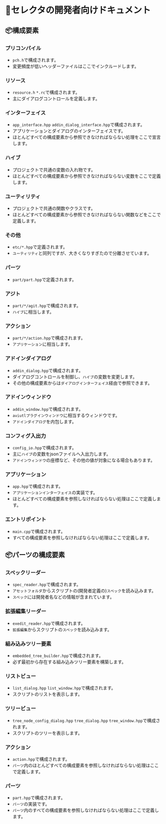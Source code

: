 ﻿# 🚀セレクタの開発者向けドキュメント

## 📦️構成要素

### プリコンパイル

* `pch.h`で構成されます。
* 変更頻度が低いヘッダーファイルはここでインクルードします。

### リソース

* `resource.h` `*.rc`で構成されます。
* 主にダイアログコントロールを定義します。

### インターフェイス

* `app_interface.hpp` `addin_dialog_interface.hpp`で構成されます。
* アプリケーションとダイアログのインターフェイスです。
* ほとんどすべての構成要素から参照できなければならない処理をここで宣言します。

### ハイブ

* プロジェクトで共通の変数の入れ物です。
* ほとんどすべての構成要素から参照できなければならない変数をここで定義します。

### ユーティリティ

* プロジェクトで共通の関数やクラスです。
* ほとんどすべての構成要素から参照できなければならない関数などをここで定義します。

### その他

* `etc/*.hpp`で定義されます。
* `ユーティリティ`と同列ですが、大きくなりすぎたので分離させています。

### パーツ

* `part/part.hpp`で定義されます。

### アジト

* `part/*/agit.hpp`で構成されます。
* `ハイブ`に相当します。

### アクション

* `part/*/action.hpp`で構成されます。
* `アプリケーション`に相当します。

### アドインダイアログ

* `addin_dialog.hpp`で構成されます。
* ダイアログコントロールを制御し、`ハイブ`の変数を変更します。
* その他の構成要素からは`ダイアログインターフェイス`経由で参照できます。

### アドインウィンドウ

* `addin_window.hpp`で構成されます。
* `aviutlプラグインウィンドウ`に相当するウィンドウです。
* `アドインダイアログ`を内包します。

### コンフィグ入出力

* `config_io.hpp`で構成されます。
* 主に`ハイブ`の変数をjsonファイルへ入出力します。
* `アドインウィンドウ`の座標など、その他の値が対象になる場合もあります。

### アプリケーション

* `app.hpp`で構成されます。
* `アプリケーションインターフェイス`の実装です。
* ほとんどすべての構成要素を参照しなければならない処理はここで定義します。

### エントリポイント

* `main.cpp`で構成されます。
* すべての構成要素を参照しなければならない処理はここで定義します。

## 📦️パーツの構成要素

### スペックリーダー

* `spec_reader.hpp`で構成されます。
* `アセットフォルダ`からスクリプトの(開発者定義の)`スペック`を読み込みます。
* `スペック`には開発者名などの情報が含まれています。

### 拡張編集リーダー

* `exedit_reader.hpp`で構成されます。
* `拡張編集`からスクリプトの`スペック`を読み込みます。

### 組み込みツリー要素

* `embedded_tree_builder.hpp`で構成されます。
* 必ず最初から存在する組み込みツリー要素を構築します。

### リストビュー

* `list_dialog.hpp` `list_window.hpp`で構成されます。
* スクリプトのリストを表示します。

### ツリービュー

* `tree_node_config_dialog.hpp` `tree_dialog.hpp` `tree_window.hpp`で構成されます。
* スクリプトのツリーを表示します。

### アクション

* `action.hpp`で構成されます。
* `パーツ`内のほとんどすべての構成要素を参照しなければならない処理はここで定義します。

### パーツ

* `part.hpp`で構成されます。
* `パーツ`の実装です。
* `パーツ`内のすべての構成要素を参照しなければならない処理はここで定義します。
